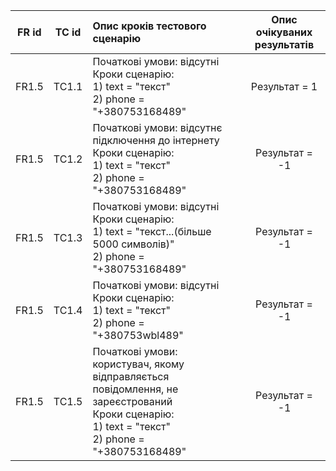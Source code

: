 |FR id|TC id|Опис кроків тестового сценарію|Опис очікуваних результатів|
|:-:|:-:|:-|:-:|
|FR1.5|TC1.1|Початкові умови: відсутні <br> Кроки сценарію: <br> 1) text = "текст" <br> 2) phone = "+380753168489"|Результат = 1|
|FR1.5|TC1.2|Початкові умови: відсутнє підключення до інтернету <br> Кроки сценарію: <br> 1) text = "текст" <br> 2) phone  = "+380753168489"|Результат = -1|
|FR1.5|TC1.3|Початкові умови: відсутні <br> Кроки сценарію: <br> 1) text = "текст...(більше 5000 символів)" <br> 2) phone  = "+380753168489"|Результат = -1|
|FR1.5|TC1.4|Початкові умови: відсутні <br> Кроки сценарію: <br> 1) text = "текст" <br> 2) phone  = "+380753wbl489"|Результат = -1|
|FR1.5|TC1.5|Початкові умови: користувач, якому відправляється повідомлення, не зареєстрований <br> Кроки сценарію: <br> 1) text = "текст" <br> 2) phone  = "+380753168489"|Результат = -1|
